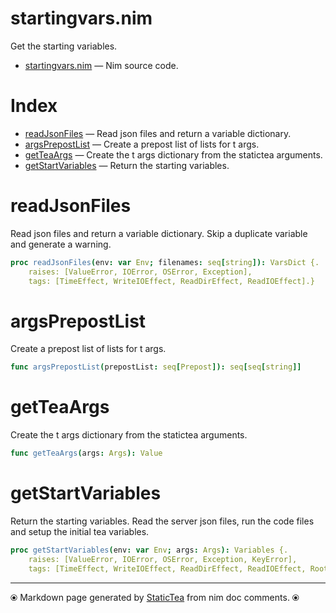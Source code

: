 # startingvars.nim

Get the starting variables.

* [startingvars.nim](../src/startingvars.nim) &mdash; Nim source code.
# Index

* [readJsonFiles](#readjsonfiles) &mdash; Read json files and return a variable dictionary.
* [argsPrepostList](#argsprepostlist) &mdash; Create a prepost list of lists for t args.
* [getTeaArgs](#getteaargs) &mdash; Create the t args dictionary from the statictea arguments.
* [getStartVariables](#getstartvariables) &mdash; Return the starting variables.

# readJsonFiles

Read json files and return a variable dictionary.  Skip a duplicate variable and generate a warning.

```nim
proc readJsonFiles(env: var Env; filenames: seq[string]): VarsDict {.
    raises: [ValueError, IOError, OSError, Exception],
    tags: [TimeEffect, WriteIOEffect, ReadDirEffect, ReadIOEffect].}
```

# argsPrepostList

Create a prepost list of lists for t args.

```nim
func argsPrepostList(prepostList: seq[Prepost]): seq[seq[string]] 
```

# getTeaArgs

Create the t args dictionary from the statictea arguments.

```nim
func getTeaArgs(args: Args): Value 
```

# getStartVariables

Return the starting variables.  Read the server json files, run the code files and setup the initial tea variables.

```nim
proc getStartVariables(env: var Env; args: Args): Variables {.
    raises: [ValueError, IOError, OSError, Exception, KeyError],
    tags: [TimeEffect, WriteIOEffect, ReadDirEffect, ReadIOEffect, RootEffect].}
```


---
⦿ Markdown page generated by [StaticTea](https://github.com/flenniken/statictea/) from nim doc comments. ⦿
